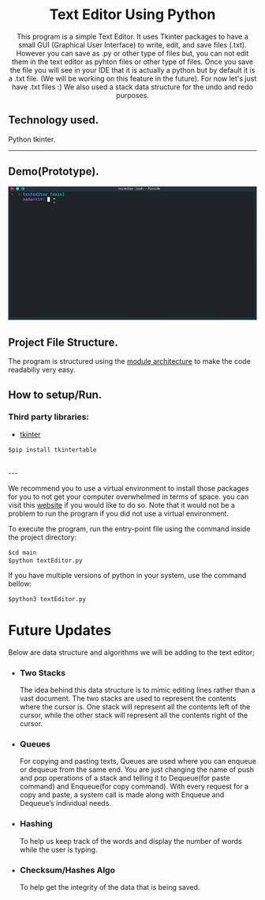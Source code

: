 <h1 align="center">Text Editor Using Python</h1>

<p align="center">This program is a simple Text Editor. It uses  Tkinter packages to have a small GUI (Graphical User Interface) to write, edit, and save files (.txt). However you can save as .py or other type of files but, you can not edit them in the text editor as pyhton files or other type of files. Once you save the file you will see in your IDE that it is actually a python but by default it is a .txt file. (We will be working on this feature in the future). For now let's just have .txt files :) 
We also used a stack data structure for the undo and redo purposes. 
</p>

## Technology used.

Python tkinter.

---
## Demo(Prototype).
<img src="./demo.gif" alt="Demo">


## Project File Structure.
The program is structured using the [module architecture](https://www.tutorialspoint.com/python/python_modules.htm#:~:text=A%20module%20allows%20you%20to,file%20consisting%20of%20Python%20code) to make the code readabiliy very easy.

## How to setup/Run.
### Third party libraries:
- [tkinter](https://pypi.org/project/tkintertable/)

```
$pip install tkintertable
```
</br>
---

We recommend you to use a virtual environment to install those packages for you to not get your computer overwhelmed in terms of space. you can visit this [website](https://docs.python.org/3/library/venv.html) if you would like to do so. Note that it would not be a problem to run the program if you did not use a virtual environment.



To execute the program, run the entry-point file using the command inside the project directory:

```
$cd main 
$python textEditor.py
```
If you have multiple versions of python in your system, use the command bellow:
```
$python3 textEditor.py
```
# Future Updates
<p>Below are data structure and algorithms we will be adding to the text editor; </p>

- <h3>Two Stacks</h3> The idea behind this data structure is to mimic editing lines rather than a vast document. The two stacks are used to represent the contents where the cursor is. One stack will represent all the contents left of the cursor, while the other stack will represent all the contents right of the cursor.
- <h3>Queues</h3> For copying and pasting texts, Queues are used where you can enqueue or dequeue from the same end. You are just changing the name of push and pop operations of a stack and telling it to Dequeue(for paste command) and Enqueue(for copy command). With every request for a copy and paste, a system call is made along with Enqueue and Dequeue’s individual needs.
- <h3>Hashing</h3> To help us keep track of the words and display the number of words while the user is typing.
- <h3>Checksum/Hashes Algo</h3> To help get the integrity of the data that is being saved.


